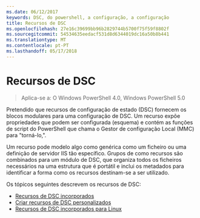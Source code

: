 ```yaml
---
ms.date: 06/12/2017
keywords: DSC, do powershell, a configuração, a configuração
title: Recursos de DSC
ms.openlocfilehash: 27e16c39699bb96b2829744b5700f75f59f8802f
ms.sourcegitcommit: 54534635eedacf531d8d6344019dc16a50b8b441
ms.translationtype: MT
ms.contentlocale: pt-PT
ms.lasthandoff: 05/17/2018
---
```

# <a name="dsc-resources"></a>Recursos de DSC

>Aplica-se a: O Windows PowerShell 4.0, Windows PowerShell 5.0

Pretendido que recursos de configuração de estado (DSC) fornecem os blocos modulares para uma configuração de DSC. Um recurso expõe propriedades que podem ser configurada (esquema) e contém as funções de script do PowerShell que chama o Gestor de configuração Local (MMC) para "torná-lo,".

Um recurso pode modelo algo como genérica como um ficheiro ou uma definição de servidor IIS tão específico.  Grupos de como recursos são combinados para um módulo de DSC, que organiza todos os ficheiros necessários na uma estrutura que é portátil e inclui os metadados para identificar a forma como os recursos destinam-se a ser utilizado.

Os tópicos seguintes descrevem os recursos de DSC:

- [Recursos de DSC incorporados](builtInResource.md)
- [Criar recursos de DSC personalizados](authoringResource.md)
- [Recursos de DSC incorporados para Linux](lnxBuiltInResources.md)